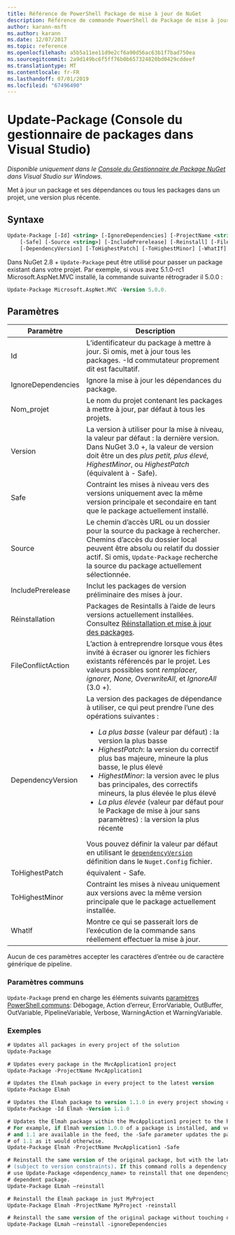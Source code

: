 ```yaml
---
title: Référence de PowerShell Package de mise à jour de NuGet
description: Référence de commande PowerShell de Package de mise à jour dans la Console du Gestionnaire de Package NuGet dans Visual Studio.
author: karann-msft
ms.author: karann
ms.date: 12/07/2017
ms.topic: reference
ms.openlocfilehash: a5b5a11ee11d9e2cf6a90d56ac63b1f7bad750ea
ms.sourcegitcommit: 2a9d149bc6f5ff76b0b657324820bd0429cddeef
ms.translationtype: MT
ms.contentlocale: fr-FR
ms.lasthandoff: 07/01/2019
ms.locfileid: "67496490"
---
```

# <a name="update-package-package-manager-console-in-visual-studio"></a>Update-Package (Console du gestionnaire de packages dans Visual Studio)

*Disponible uniquement dans le [Console du Gestionnaire de Package NuGet](package-manager-console.md) dans Visual Studio sur Windows.*

Met à jour un package et ses dépendances ou tous les packages dans un projet, une version plus récente.

## <a name="syntax"></a>Syntaxe

```ps
Update-Package [-Id] <string> [-IgnoreDependencies] [-ProjectName <string>] [-Version <string>]
    [-Safe] [-Source <string>] [-IncludePrerelease] [-Reinstall] [-FileConflictAction]
    [-DependencyVersion] [-ToHighestPatch] [-ToHighestMinor] [-WhatIf] [<CommonParameters>]
```

Dans NuGet 2.8 + `Update-Package` peut être utilisé pour passer un package existant dans votre projet. Par exemple, si vous avez 5.1.0-rc1 Microsoft.AspNet.MVC installé, la commande suivante rétrograder il 5.0.0 :

```ps
Update-Package Microsoft.AspNet.MVC -Version 5.0.0.
```

## <a name="parameters"></a>Paramètres

|  Paramètre | Description |
| --- | --- |
| Id | L’identificateur du package à mettre à jour. Si omis, met à jour tous les packages. -Id commutateur proprement dit est facultatif. |
| IgnoreDependencies | Ignore la mise à jour les dépendances du package. |
| Nom_projet | Le nom du projet contenant les packages à mettre à jour, par défaut à tous les projets. |
| Version | La version à utiliser pour la mise à niveau, la valeur par défaut : la dernière version. Dans NuGet 3.0 +, la valeur de version doit être un des *plus petit, plus élevé, HighestMinor*, ou *HighestPatch* (équivalent à - Safe). |
| Safe | Contraint les mises à niveau vers des versions uniquement avec la même version principale et secondaire en tant que le package actuellement installé. |
| Source | Le chemin d’accès URL ou un dossier pour la source du package à rechercher. Chemins d’accès du dossier local peuvent être absolu ou relatif du dossier actif. Si omis, `Update-Package` recherche la source du package actuellement sélectionnée. |
| IncludePrerelease | Inclut les packages de version préliminaire des mises à jour. |
| Réinstallation | Packages de Resintalls à l’aide de leurs versions actuellement installées. Consultez [Réinstallation et mise à jour des packages](../consume-packages/reinstalling-and-updating-packages.md). |
| FileConflictAction | L’action à entreprendre lorsque vous êtes invité à écraser ou ignorer les fichiers existants référencés par le projet. Les valeurs possibles sont *remplacer, ignorer, None, OverwriteAll*, et *IgnoreAll* (3.0 +). |
| DependencyVersion | La version des packages de dépendance à utiliser, ce qui peut prendre l’une des opérations suivantes :<br/><ul><li>*La plus basse* (valeur par défaut) : la version la plus basse</li><li>*HighestPatch*: la version du correctif plus bas majeure, mineure la plus basse, le plus élevé</li><li>*HighestMinor*: la version avec le plus bas principales, des correctifs mineurs, la plus élevée le plus élevé</li><li>*La plus élevée* (valeur par défaut pour le Package de mise à jour sans paramètres) : la version la plus récente</li></ul>Vous pouvez définir la valeur par défaut en utilisant le [ `dependencyVersion` ](../reference/nuget-config-file.md#config-section) définition dans le `Nuget.Config` fichier. |
| ToHighestPatch | équivalent - Safe. |
| ToHighestMinor | Contraint les mises à niveau uniquement aux versions avec la même version principale que le package actuellement installée. |
| WhatIf | Montre ce qui se passerait lors de l’exécution de la commande sans réellement effectuer la mise à jour. |

Aucun de ces paramètres accepter les caractères d’entrée ou de caractère générique de pipeline.

### <a name="common-parameters"></a>Paramètres communs

`Update-Package` prend en charge les éléments suivants [paramètres PowerShell communs](http://go.microsoft.com/fwlink/?LinkID=113216): Débogage, Action d’erreur, ErrorVariable, OutBuffer, OutVariable, PipelineVariable, Verbose, WarningAction et WarningVariable.

### <a name="examples"></a>Exemples

```ps
# Updates all packages in every project of the solution
Update-Package

# Updates every package in the MvcApplication1 project
Update-Package -ProjectName MvcApplication1

# Updates the Elmah package in every project to the latest version
Update-Package Elmah

# Updates the Elmah package to version 1.1.0 in every project showing optional -Id usage
Update-Package -Id Elmah -Version 1.1.0

# Updates the Elmah package within the MvcApplication1 project to the highest "safe" version.
# For example, if Elmah version 1.0.0 of a package is installed, and versions 1.0.1, 1.0.2,
# and 1.1 are available in the feed, the -Safe parameter updates the package to 1.0.2 instead
# of 1.1 as it would otherwise.
Update-Package Elmah -ProjectName MvcApplication1 -Safe

# Reinstall the same version of the original package, but with the latest version of dependencies
# (subject to version constraints). If this command rolls a dependency back to an earlier version,
# use Update-Package <dependency_name> to reinstall that one dependency without affecting the
# dependent package.
Update-Package ELmah –reinstall 

# Reinstall the Elmah package in just MyProject
Update-Package Elmah -ProjectName MyProject -reinstall

# Reinstall the same version of the original package without touching dependencies.
Update-Package ELmah –reinstall -ignoreDependencies
```

